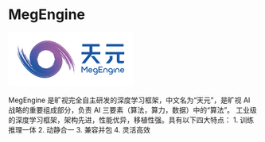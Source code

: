# MegEngine
![image](https://github.com/zhousongyin/MegEngine/blob/master/logo.png)

MegEngine 是旷视完全自主研发的深度学习框架，中文名为“天元”，是旷视 AI 战略的重要组成部分，负责 AI 三要素（算法，算力，数据）中的“算法”。
工业级的深度学习框架，架构先进，性能优异，移植性强。具有以下四大特点：
     1. 训练推理一体
     2. 动静合一
     3. 兼容并包
     4. 灵活高效
